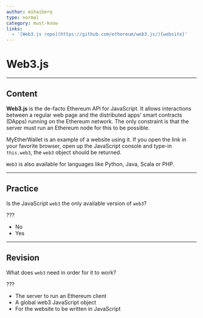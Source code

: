 ```yaml
---
author: mihaiberq
type: normal
category: must-know
links:
  - '[Web3.js repo](https://github.com/ethereum/web3.js/){website}'
---
```


# Web3.js


---

## Content

**Web3.js** is the de-facto Ethereum API for JavaScript. It allows interactions between a regular web page and the distributed apps' smart contracts (DApps) running on the Ethereum network. The only constraint is that the server must run an Ethereum node for this to be possible.

MyEtherWallet is an example of a website using it. If you open the link in your favorite browser, open up the JavaScript console and type-in `this.web3`, the `web3` object should be returned.

`Web3` is also available for languages like Python, Java, Scala or PHP.


---

## Practice

Is the JavaScript `web3` the only available version of `web3`?

???

- No
- Yes


---

## Revision

What does `web3` need in order for it to work?

???

- The server to run an Ethereum client
- A global web3 JavaScript object
- For the website to be written in JavaScript
